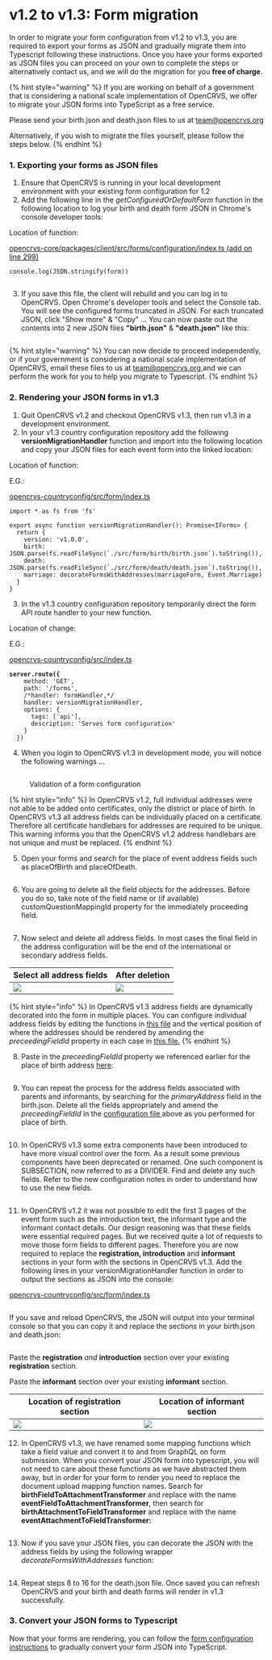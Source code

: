 # v1.2 to v1.3: Form migration

In order to migrate your form configuration from v1.2 to v1.3, you are required to export your forms as JSON and gradually migrate them into Typescript following these instructions.  Once you have your forms exported as JSON files you can proceed on your own to complete the steps or alternatively contact us, and we will do the migration for you **free of charge**.



{% hint style="warning" %}
If you are working on behalf of a government that is considering a national scale implementation of OpenCRVS, we offer to migrate your JSON forms into TypeScript as a free service.

Please send your birth.json and death.json files to us at [team@opencrvs.org](mailto:team@opencrvs.org?subject:WebsiteEnquiry)

Alternatively, if you wish to migrate the files yourself, please follow the steps below.
{% endhint %}



### 1. Exporting your forms as JSON files

1. Ensure that OpenCRVS is running in your local development environment with your existing form configuration for 1.2
2. Add the following line in the _getConfiguredOrDefaultForm_ function in the following location to log your birth and death form JSON in Chrome's console developer tools:

Location of function:

[opencrvs-core/packages/client/src/forms/configuration/index.ts (add on line 299)](https://github.com/opencrvs/opencrvs-core/blob/e97a3ba68df6c67324c7b5ed8bafabcd795c1df4/packages/client/src/forms/configuration/index.ts#L299)

```
console.log(JSON.stringify(form))
```

<figure><img src="../../../.gitbook/assets/Screenshot 2023-08-29 at 15.40.09.png" alt=""><figcaption></figcaption></figure>

3. If you save this file, the client will rebuild and you can log in to OpenCRVS. Open Chrome's developer tools and select the Console tab. You will see the configured forms truncated in JSON. For each truncated JSON, click "Show more" & "Copy" ... You can now paste out the contents into 2 new JSON files **"birth.json"** & **"death.json"** like this:

<figure><img src="../../../.gitbook/assets/Screenshot 2023-08-29 at 17.08.19.png" alt=""><figcaption></figcaption></figure>



{% hint style="warning" %}
You can now decide to proceed independently, or if your government is considering a national scale implementation of OpenCRVS, email these files to us at [team@opencrvs.org ](mailto:team@opencrvs.org)and we can perform the work for you to help you migrate to Typescript.
{% endhint %}

### 2. Rendering your JSON forms in v1.3

1. Quit OpenCRVS v1.2 and checkout OpenCRVS v1.3, then run v1.3 in a development environment.
2. In your v1.3 country configuration repository add the following **versionMigrationHandler** function and import into the following location and copy your JSON files for each event form into the linked location:

Location of function:

E.G.:

[opencrvs-countryconfig/src/form/index.ts](https://github.com/opencrvs/opencrvs-countryconfig/blob/f8a27ece80825bd2579434eab9be1b94e6fee0e3/src/form/index.ts#L18)

```
import * as fs from 'fs'

export async function versionMigrationHandler(): Promise<IForms> {
  return {
    version: 'v1.0.0',
    birth: JSON.parse(fs.readFileSync(`./src/form/birth/birth.json`).toString()),
    death: JSON.parse(fs.readFileSync(`./src/form/death/death.json`).toString()),
    marriage: decorateFormsWithAddresses(marriageForm, Event.Marriage)
  }
}
```

3. In the v1.3 country configuration repository temporarily direct the form API route handler to your new function.

Location of change:

E.G.:

[opencrvs-countryconfig/src/index.ts](https://github.com/opencrvs/opencrvs-countryconfig/blob/f8a27ece80825bd2579434eab9be1b94e6fee0e3/src/index.ts#L320)

<pre><code><strong>server.route({
</strong>    method: 'GET',
    path: '/forms',
    /*handler: formHandler,*/
    handler: versionMigrationHandler,
    options: {
      tags: ['api'],
      description: 'Serves form configuration'
    }
  })
</code></pre>

4. When you login to OpenCRVS v1.3 in development mode, you will notice the following warnings ...

<figure><img src="../../../.gitbook/assets/Screenshot 2023-08-29 at 18.33.05.png" alt=""><figcaption><p>Validation of a form configuration</p></figcaption></figure>

{% hint style="info" %}
In OpenCRVS v1.2, full individual addresses were not able to be added onto certificates, only the district or place of birth. In OpenCRVS v1.3 all address fields can be individually placed on a certificate. Therefore all certificate handlebars for addresses are required to be unique. This warning informs you that the OpenCRVS v1.2 address handlebars are not unique and must be replaced.
{% endhint %}

5. Open your forms and search for the place of event address fields such as placeOfBirth and placeOfDeath.

<figure><img src="../../../.gitbook/assets/Screenshot 2023-08-30 at 16.20.20.png" alt=""><figcaption></figcaption></figure>

6. You are going to delete all the field objects for the addresses. Before you do so, take note of the field name or (if available) customQuestionMappingId property for the immediately proceeding field.

<figure><img src="../../../.gitbook/assets/Screenshot 2023-08-30 at 16.22.16.png" alt=""><figcaption></figcaption></figure>

7. Now select and delete all address fields. In most cases the final field in the address configuration will be the end of the international or secondary address fields.

| Select all address fields                                                 | After deletion                                                        |
| ------------------------------------------------------------------------- | --------------------------------------------------------------------- |
| ![](<../../../.gitbook/assets/Screenshot 2023-08-30 at 16.22.47 (1).png>) | ![](<../../../.gitbook/assets/Screenshot 2023-08-30 at 16.23.08.png>) |

{% hint style="info" %}
In OpenCRVS v1.3 address fields are dynamically decorated into the form in multiple places. You can configure individual address fields by editing the functions in [this file](https://github.com/opencrvs/opencrvs-countryconfig/blob/08bf134af4e7ab0624b94f74756caf5f4f263bf6/src/form/addresses/address-fields.ts#L176) and the vertical position of where the addresses should be rendered by amending the _preceedingFieldId_ property in each case in [this file.](https://github.com/opencrvs/opencrvs-countryconfig/blob/08bf134af4e7ab0624b94f74756caf5f4f263bf6/src/form/addresses/index.ts#L43)
{% endhint %}

8. Paste in the _preceedingFieldId_ property we referenced earlier for the place of birth address [here](https://github.com/opencrvs/opencrvs-countryconfig/blob/08bf134af4e7ab0624b94f74756caf5f4f263bf6/src/form/addresses/index.ts#L43):

<figure><img src="../../../.gitbook/assets/Screenshot 2023-08-30 at 16.33.32.png" alt=""><figcaption></figcaption></figure>

9. You can repeat the process for the address fields associated with parents and informants, by searching for the _primaryAddress_ field in the birth.json. Delete all the fields appropriately and amend the _preceedingFieldId_ in the [configuration file ](https://github.com/opencrvs/opencrvs-countryconfig/blob/08bf134af4e7ab0624b94f74756caf5f4f263bf6/src/form/addresses/index.ts#L58)above as you performed for place of birth.

<figure><img src="../../../.gitbook/assets/Screenshot 2023-08-30 at 16.23.27.png" alt=""><figcaption></figcaption></figure>

10. In OpenCRVS v1.3 some extra components have been introduced to have more visual control over the form. As a result some previous components have been deprecated or renamed. One such component is SUBSECTION, now referred to as a DIVIDER. Find and delete any such fields. Refer to the new configuration notes in order to understand how to use the new fields.

<figure><img src="../../../.gitbook/assets/Screenshot 2023-08-30 at 16.38.02.png" alt=""><figcaption></figcaption></figure>

11. In OpenCRVS v1.2 it was not possible to edit the first 3 pages of the event form such as the introduction text, the informant type and the informant contact details. Our design reasoning was that these fields were essential required pages. But we received quite a lot of requests to move those form fields to different pages. Therefore you are now required to replace the **registration, introduction** and **informant** sections in your form with the sections in OpenCRVS v1.3. Add the following lines in your versionMigrationHandler function in order to output the sections as JSON into the console:

[opencrvs-countryconfig/src/form/index.ts](https://github.com/opencrvs/opencrvs-countryconfig/blob/f8a27ece80825bd2579434eab9be1b94e6fee0e3/src/form/index.ts#L18)

<figure><img src="../../../.gitbook/assets/Screenshot 2023-08-30 at 16.49.17.png" alt=""><figcaption></figcaption></figure>

If you save and reload OpenCRVS, the JSON will output into your terminal console so that you can copy it and replace the sections in your birth.json and death.json:

<figure><img src="../../../.gitbook/assets/Screenshot 2023-08-30 at 16.49.39.png" alt=""><figcaption></figcaption></figure>

Paste the **registration** _and_ **introduction** section over your existing **registration** section.

Paste the **informant** section over your existing **informant** section.

| Location of registration section                                      | Location of informant section                                             |
| --------------------------------------------------------------------- | ------------------------------------------------------------------------- |
| ![](<../../../.gitbook/assets/Screenshot 2023-08-30 at 16.42.43.png>) | ![](<../../../.gitbook/assets/Screenshot 2023-08-30 at 16.43.23 (1).png>) |

12. In OpenCRVS v1.3, we have renamed some mapping functions which take a field value and convert it to and from GraphQL on form submission. When you convert your JSON form into typescript, you will not need to care about these functions as we have abstracted them away, but in order for your form to render you need to replace the document upload mapping function names. Search for **birthFieldToAttachmentTransformer** and replace with the name **eventFieldToAttachmentTransformer**, then search for **birthAttachmentToFieldTransformer** and replace with the name **eventAttachmentToFieldTransformer:**

<figure><img src="../../../.gitbook/assets/Screenshot 2023-08-30 at 16.59.32.png" alt=""><figcaption></figcaption></figure>

13. Now if you save your JSON files, you can decorate the JSON with the address fields by using the following wrapper _decorateFormsWithAddresses_ function:

<figure><img src="../../../.gitbook/assets/Screenshot 2023-08-30 at 16.35.08.png" alt=""><figcaption></figcaption></figure>

14. Repeat steps 8 to 16 for the death.json file. Once saved you can refresh OpenCRVS and your birth and death forms will render in v1.3 successfully.

### 3. Convert your JSON forms to Typescript

Now that your forms are rendering, you can follow the [form configuration instructions](../../../setup/3.-installation/3.2-set-up-your-own-country-configuration/3.2.7-configure-declaration-forms/) to gradually convert your form JSON into TypeScript.
